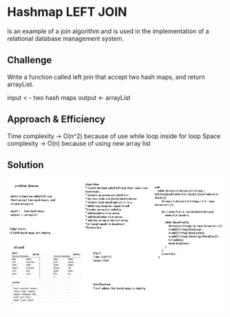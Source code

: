 # Hashmap LEFT JOIN
<!-- Short summary or background information -->
Is an example of a join algorithm and is used in the implementation of a relational database management system.
## Challenge
<!-- Description of the challenge -->
Write a function called left join that accept two hash maps, and return arrayList.

input < -  two hash maps
output <- arrayList
## Approach & Efficiency
<!-- What approach did you take? Why? What is the Big O space/time for this approach? -->
Time complexity -> O(n^2) because of use while loop inside for loop
Space complexity -> O(n) because of using new array list 

## Solution
<!-- Embedded whiteboard image -->
![leftJoin](leftJoin.png)